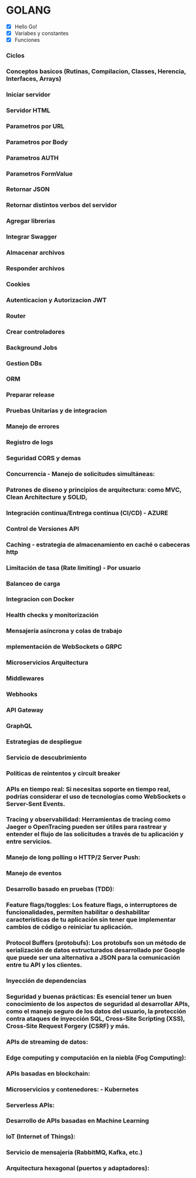 # GOLANG

- [x] Hello Go!
- [x] Variabes y constantes
- [x] Funciones
### Ciclos
### Conceptos basicos (Rutinas, Compilacion, Classes, Herencia, Interfaces, Arrays)
### Iniciar servidor
### Servidor HTML
### Parametros por URL
### Parametros por Body
### Parametros AUTH
### Parametros FormValue
### Retornar JSON
### Retornar distintos verbos del servidor
### Agregar librerias
### Integrar Swagger
### Almacenar archivos
### Responder archivos
### Cookies
### Autenticacion y Autorizacion JWT
### Router
### Crear controladores
### Background Jobs
### Gestion DBs
### ORM
### Preparar release
### Pruebas Unitarias y de integracion
### Manejo de errores
### Registro de logs
### Seguridad CORS y demas
### Concurrencia - Manejo de solicitudes simultáneas:
### Patrones de diseno y principios de arquitectura: como MVC, Clean Architecture y SOLID,
### Integración continua/Entrega continua (CI/CD) - AZURE
### Control de Versiones API
### Caching - estrategia de almacenamiento en caché o cabeceras http
### Limitación de tasa (Rate limiting) - Por usuario
### Balanceo de carga
### Integracion con Docker
### Health checks y monitorización
### Mensajería asíncrona y colas de trabajo
### mplementación de WebSockets o GRPC
### Microservicios Arquitectura
### Middlewares
### Webhooks
### API Gateway
### GraphQL
### Estrategias de despliegue
### Servicio de descubrimiento
### Políticas de reintentos y circuit breaker
### APIs en tiempo real: Si necesitas soporte en tiempo real, podrías considerar el uso de tecnologías como WebSockets o Server-Sent Events.
### Tracing y observabilidad: Herramientas de tracing como Jaeger o OpenTracing pueden ser útiles para rastrear y entender el flujo de las solicitudes a través de tu aplicación y entre servicios.
### Manejo de long polling o HTTP/2 Server Push:
### Manejo de eventos
### Desarrollo basado en pruebas (TDD):
### Feature flags/toggles: Los feature flags, o interruptores de funcionalidades, permiten habilitar o deshabilitar características de tu aplicación sin tener que implementar cambios de código o reiniciar tu aplicación.
### Protocol Buffers (protobufs): Los protobufs son un método de serialización de datos estructurados desarrollado por Google que puede ser una alternativa a JSON para la comunicación entre tu API y los clientes.
### Inyección de dependencias
### Seguridad y buenas prácticas: Es esencial tener un buen conocimiento de los aspectos de seguridad al desarrollar APIs, como el manejo seguro de los datos del usuario, la protección contra ataques de inyección SQL, Cross-Site Scripting (XSS), Cross-Site Request Forgery (CSRF) y más.
### APIs de streaming de datos:
### Edge computing y computación en la niebla (Fog Computing):
### APIs basadas en blockchain: 
### Microservicios y contenedores: - Kubernetes
### Serverless APIs: 
### Desarrollo de APIs basadas en Machine Learning
### IoT (Internet of Things):
### Servicio de mensajería (RabbitMQ, Kafka, etc.)
### Arquitectura hexagonal (puertos y adaptadores): 

